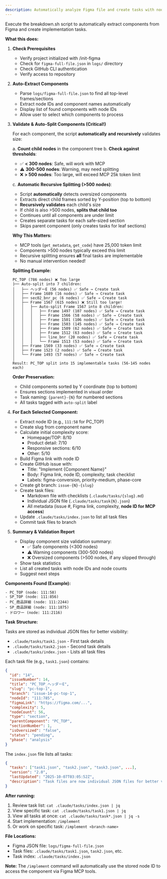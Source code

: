 ```yaml
---
description: Automatically analyze Figma file and create tasks with node IDs for MCP access
---
```


Execute the breakdown.sh script to automatically extract components from Figma and create implementation tasks.

**What this does:**

1. **Check Prerequisites**
   - Verify project initialized with /init-figma
   - Check for `figma-full-file.json` in `logs/` directory
   - Check GitHub CLI authentication
   - Verify access to repository

2. **Auto-Extract Components**
   - Parse `logs/figma-full-file.json` to find all top-level frames/sections
   - Extract node IDs and component names automatically
   - Display list of found components with node IDs
   - Allow user to select which components to process

3. **Validate & Auto-Split Components (Critical!)**

   For each component, the script **automatically and recursively** validates size:

   a. **Count child nodes** in the component tree
   b. **Check against thresholds**:
      - ✅ **< 300 nodes**: Safe, will work with MCP
      - ⚠️ **300-500 nodes**: Warning, may need splitting
      - ❌ **> 500 nodes**: Too large, will exceed MCP 25k token limit

   c. **Automatic Recursive Splitting (>500 nodes)**:
      - Script **automatically** detects oversized components
      - Extracts direct child frames sorted by Y-position (top to bottom)
      - **Recursively validates** each child's size
      - If child is also >500 nodes, **splits that child too**
      - Continues until all components are under limit
      - Creates separate tasks for each safe-sized section
      - Skips parent component (only creates tasks for leaf sections)

   **Why This Matters:**
   - MCP tools (`get_metadata`, `get_code`) have 25,000 token limit
   - Components >500 nodes typically exceed this limit
   - Recursive splitting ensures **all** final tasks are implementable
   - No manual intervention needed!

   **Splitting Example:**

   ```
   PC_TOP (786 nodes) ❌ Too large
   ├── Auto-split into 7 children:
   │   ├── ヘッダーE (56 nodes) ✅ Safe → Create task
   │   ├── Frame 1689 (16 nodes) ✅ Safe → Create task
   │   ├── sec02_bnr_pc (6 nodes) ✅ Safe → Create task
   │   ├── Frame 1567 (615 nodes) ❌ Still too large!
   │   │   ├── Auto-split Frame 1567 into 8 children:
   │   │   │   ├── Frame 1497 (107 nodes) ✅ Safe → Create task
   │   │   │   ├── Frame 1566 (58 nodes) ✅ Safe → Create task
   │   │   │   ├── Frame 1501 (106 nodes) ✅ Safe → Create task
   │   │   │   ├── Frame 1503 (145 nodes) ✅ Safe → Create task
   │   │   │   ├── Frame 1509 (62 nodes) ✅ Safe → Create task
   │   │   │   ├── Frame 1512 (63 nodes) ✅ Safe → Create task
   │   │   │   ├── line_bnr (20 nodes) ✅ Safe → Create task
   │   │   │   └── Frame 1513 (53 nodes) ✅ Safe → Create task
   │   ├── Frame 1569 (33 nodes) ✅ Safe → Create task
   │   ├── Frame 1523 (2 nodes) ✅ Safe → Create task
   │   └── Frame 1493 (57 nodes) ✅ Safe → Create task
   │
   Result: PC_TOP split into 15 implementable tasks (56-145 nodes each)
   ```

   **Order Preservation:**
   - Child components sorted by Y coordinate (top to bottom)
   - Ensures sections implemented in visual order
   - Task naming: `{parent}-{N}` for numbered sections
   - All tasks tagged with `auto-split` label

4. **For Each Selected Component:**
   - Extract node ID (e.g., `111:58` for PC_TOP)
   - Create slug from component name
   - Calculate initial complexity score:
     - Homepage/TOP: 8/10
     - Product detail: 7/10
     - Responsive sections: 6/10
     - Other: 5/10
   - Build Figma link with node ID
   - Create GitHub issue with:
     - Title: "Implement {Component Name}"
     - Body: Figma link, node ID, complexity, task checklist
     - Labels: figma-conversion, priority-medium, phase-core
   - Create git branch: `issue-{N}-{slug}`
   - Create task files:
     - Markdown file with checklists (`.claude/tasks/{slug}.md`)
     - Individual JSON file (`.claude/tasks/task{N}.json`)
     - All metadata (issue #, Figma link, complexity, **node ID for MCP access**)
   - Update `.claude/tasks/index.json` to list all task files
   - Commit task files to branch

4. **Summary & Validation Report**
   - Display component size validation summary:
     - ✅ Safe components (<300 nodes)
     - ⚠️ Warning components (300-500 nodes)
     - ❌ Oversized components (>500 nodes, if any slipped through)
   - Show task statistics
   - List all created tasks with node IDs and node counts
   - Suggest next steps

**Components Found (Example):**
```
- PC_TOP (node: 111:58)
- SP_TOP (node: 111:856)
- PC_商品詳細 (node: 111:2244)
- SP_商品詳細 (node: 111:1875)
- ドロワー (node: 111:2116)
```

**Task Structure:**

Tasks are stored as individual JSON files for better visibility:
- `.claude/tasks/task1.json` - First task details
- `.claude/tasks/task2.json` - Second task details
- `.claude/tasks/index.json` - Lists all task files

Each task file (e.g., `task1.json`) contains:
```json
{
  "id": "14",
  "issueNumber": 14,
  "title": "PC_TOP_ヘッダーE",
  "slug": "pc-top-1",
  "branch": "issue-14-pc-top-1",
  "nodeId": "111:785",
  "figmaLink": "https://figma.com/...",
  "complexity": 5,
  "nodeCount": 56,
  "type": "section",
  "parentComponent": "PC_TOP",
  "sectionNumber": 1,
  "isOversized": "false",
  "status": "pending",
  "phase": "analysis"
}
```

The `index.json` file lists all tasks:
```json
{
  "tasks": ["task1.json", "task2.json", "task3.json", ...],
  "version": "2.0",
  "lastUpdated": "2025-10-07T03:05:52Z",
  "description": "Task files are now individual JSON files for better visibility"
}
```

**After running:**
1. Review task list: `cat .claude/tasks/index.json | jq`
2. View specific task: `cat .claude/tasks/task1.json | jq`
3. View all tasks at once: `cat .claude/tasks/task*.json | jq -s`
4. Start implementation: `/implement`
5. Or work on specific task: `/implement <branch-name>`

**File Locations:**
- Figma JSON file: `logs/figma-full-file.json`
- Task files: `.claude/tasks/task1.json`, `task2.json`, etc.
- Task index: `.claude/tasks/index.json`

**Note:** The `/implement` command will automatically use the stored node ID to access the component via Figma MCP tools.
